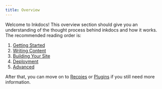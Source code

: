 ```yaml
---
title: Overview
---
```


Welcome to Inkdocs! This overview section should give you an understanding of the thought process behind inkdocs and how it works. The recommended reading order is:

1. [Getting Started](/documentation/getting-started)
2. [Writing Content](/documentation/writing-content)
3. [Building Your Site](/documentation/building-your-site)
4. [Deployment](/documentation/deployment)
5. [Advanced](/documentation/advanced)

After that, you can move on to [Recpies](/documentation/recpies) or [Plugins](/documentation/plugins) if you still need more information.
